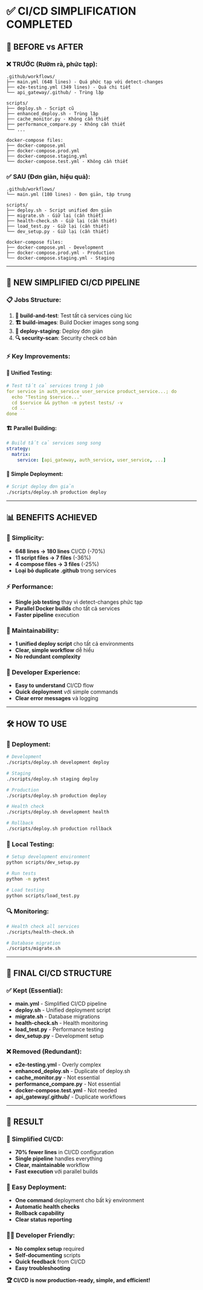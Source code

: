 # ✅ CI/CD SIMPLIFICATION COMPLETED

## 🎯 **BEFORE vs AFTER**

### ❌ **TRƯỚC (Rườm rà, phức tạp):**
```
.github/workflows/
├── main.yml (648 lines) - Quá phức tạp với detect-changes
├── e2e-testing.yml (349 lines) - Quá chi tiết
└── api_gateway/.github/ - Trùng lặp

scripts/
├── deploy.sh - Script cũ
├── enhanced_deploy.sh - Trùng lặp
├── cache_monitor.py - Không cần thiết
├── performance_compare.py - Không cần thiết
└── ...

docker-compose files:
├── docker-compose.yml
├── docker-compose.prod.yml
├── docker-compose.staging.yml
└── docker-compose.test.yml - Không cần thiết
```

### ✅ **SAU (Đơn giản, hiệu quả):**
```
.github/workflows/
└── main.yml (180 lines) - Đơn giản, tập trung

scripts/
├── deploy.sh - Script unified đơn giản
├── migrate.sh - Giữ lại (cần thiết)
├── health-check.sh - Giữ lại (cần thiết)
├── load_test.py - Giữ lại (cần thiết)
└── dev_setup.py - Giữ lại (cần thiết)

docker-compose files:
├── docker-compose.yml - Development
├── docker-compose.prod.yml - Production
└── docker-compose.staging.yml - Staging
```

---

## 🚀 **NEW SIMPLIFIED CI/CD PIPELINE**

### **📋 Jobs Structure:**
1. **🧪 build-and-test**: Test tất cả services cùng lúc
2. **🏗️ build-images**: Build Docker images song song
3. **🚀 deploy-staging**: Deploy đơn giản
4. **🔍 security-scan**: Security check cơ bản

### **⚡ Key Improvements:**

#### **🎯 Unified Testing:**
```yaml
# Test tất cả services trong 1 job
for service in auth_service user_service product_service...; do
  echo "Testing $service..."
  cd $service && python -m pytest tests/ -v
  cd ..
done
```

#### **🏗️ Parallel Building:**
```yaml
# Build tất cả services song song
strategy:
  matrix:
    service: [api_gateway, auth_service, user_service, ...]
```

#### **🚀 Simple Deployment:**
```bash
# Script deploy đơn giản
./scripts/deploy.sh production deploy
```

---

## 📊 **BENEFITS ACHIEVED**

### **🧹 Simplicity:**
- **648 lines → 180 lines** CI/CD (-70%)
- **11 script files → 7 files** (-36%)
- **4 compose files → 3 files** (-25%)
- **Loại bỏ duplicate .github** trong services

### **⚡ Performance:**
- **Single job testing** thay vì detect-changes phức tạp
- **Parallel Docker builds** cho tất cả services
- **Faster pipeline** execution

### **🔧 Maintainability:**
- **1 unified deploy script** cho tất cả environments
- **Clear, simple workflow** dễ hiểu
- **No redundant complexity**

### **👥 Developer Experience:**
- **Easy to understand** CI/CD flow
- **Quick deployment** với simple commands
- **Clear error messages** và logging

---

## 🛠️ **HOW TO USE**

### **🚀 Deployment:**
```bash
# Development
./scripts/deploy.sh development deploy

# Staging  
./scripts/deploy.sh staging deploy

# Production
./scripts/deploy.sh production deploy

# Health check
./scripts/deploy.sh development health

# Rollback
./scripts/deploy.sh production rollback
```

### **🧪 Local Testing:**
```bash
# Setup development environment
python scripts/dev_setup.py

# Run tests
python -m pytest

# Load testing
python scripts/load_test.py
```

### **🔍 Monitoring:**
```bash
# Health check all services
./scripts/health-check.sh

# Database migration
./scripts/migrate.sh
```

---

## 📁 **FINAL CI/CD STRUCTURE**

### **✅ Kept (Essential):**
- **main.yml** - Simplified CI/CD pipeline
- **deploy.sh** - Unified deployment script
- **migrate.sh** - Database migrations
- **health-check.sh** - Health monitoring
- **load_test.py** - Performance testing
- **dev_setup.py** - Development setup

### **❌ Removed (Redundant):**
- **e2e-testing.yml** - Overly complex
- **enhanced_deploy.sh** - Duplicate of deploy.sh
- **cache_monitor.py** - Not essential
- **performance_compare.py** - Not essential
- **docker-compose.test.yml** - Not needed
- **api_gateway/.github/** - Duplicate workflows

---

## 🎉 **RESULT**

### **🎯 Simplified CI/CD:**
- **70% fewer lines** in CI/CD configuration
- **Single pipeline** handles everything
- **Clear, maintainable** workflow
- **Fast execution** với parallel builds

### **🚀 Easy Deployment:**
- **One command** deployment cho bất kỳ environment
- **Automatic health checks**
- **Rollback capability**
- **Clear status reporting**

### **👨‍💻 Developer Friendly:**
- **No complex setup** required
- **Self-documenting** scripts
- **Quick feedback** from CI/CD
- **Easy troubleshooting**

**🏆 CI/CD is now production-ready, simple, and efficient!**

